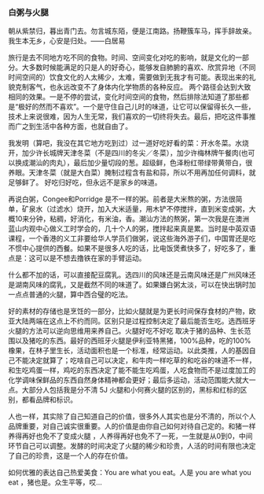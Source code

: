 

### 白粥与火腿

朝从紫禁归，暮出青门去。勿言城东陌，便是江南路。扬鞭簇车马，挥手辞故亲。我生本无乡，心安是归处。——白居易

旅行是去不同地方吃不同的食物。时间、空间变化对吃的影响，就是文化的一部分。大多数时候能满足的只是人的好奇心，能够发自肺腑的喜欢、欣赏异地（不同时间空间的）饮食文化的人太稀少，太难，需要做到无我才有可能。表现出来的礼貌克制客气，也永远改变不了身体内化学物质的各种反应。 
两个路径会达到大致相同的效果。一是不停的尝试，变化时间空间的食物，然后排除法知道了那些都是“极好的然而不喜欢”。一个是守住自己儿时的味道，让它可以保留得长久一些，技术上来说很难，因为人生无常，我们喜欢的一切终将失去。最后，把吃这件事推而广之到生活中各种方面，也就自由了。

我发明（算吧，我没在其它地方吃到过）过一道好吃好看的菜：开水冬菜。水烧开，加少许长城牌天津冬菜（不是四川的冬尖／冬菜），加少许梅林牌午餐肉(也可以换成潮汕的肉丸），最后加少量切段的葱。超级鲜，色泽粉红带绿带黄带白，很养眼。天津冬菜（就是大白菜）腌制过程含有盐和蒜，所以不用再加任何调料，就足够鲜了。
好吃归好吃，但永远不是家乡的味道。

再说白粥，Congee和Porridge 是不一样的粥。前者是大米熬的粥，方法很简单，矿泉水（过滤水）烧开，加入大米适量，用木铲不停搅拌，直到米变成粥，大概10来分钟，粘稠，好消化，有米油，香。潮汕方法的熬粥，第一次我是在澳洲蓝山内观中心做义工时学会的，几十个人的粥，搅拌起来真是累。当时是中英双语课程，一个香港的义工非要给华人学员们做粥，说这些海外游子们，中国胃还是吃不惯中心提供的西餐。如果不是很多人吃的话，比电饭煲煮快多了，好吃多了，重点是：这可以是不想去撸铁在家的手臂运动。

什么都不加的话，可以直接配豆腐乳。选四川的风味还是云南风味还是广州风味还是湖南风味的腐乳，又是截然不同的味道了。如果嫌白粥太淡，可以在快出锅时加一点点普通的火腿，算中西合璧的吃法。

好的素材的存储也是烹饪的一部分，比如火腿就是为更长时间保存食材的产物，欧亚大陆两端在这点上不约而同。区别只是过程控制决定了最后能否生吃。选西班牙火腿的方法可以逆向思维用来养自己。火腿好吃不好吃 取决于猪的品种、生长范围以及猪吃的东西。最好的西班牙火腿是伊利亚特黑猪，100%品种，吃的100%橡果，在林子里生长，活动面积也是一个标准，经常运动。以此类推，人的基因自己不能决定就算了；吃啥自己可以决定，和牛肉一样吃草的和吃谷的味道不一样，和生吃鸡蛋一样，鸡吃的东西决定了能不能生吃鸡蛋，人吃食物而不是过度加工的化学调味保鲜品的东西自然身体精神都会更好；最后多运动，活动范围能大就大一点。大部分人包括我是分不清 5J 火腿和小何赛火腿的区别的，黑标和红标的区别，都看品牌和标识。

人也一样，其实除了自己知道自己的价值，很多外人其实也是分不清的，所以个人品牌重要，对自己诚实很重要。人的价值是由你自己如何对待自己定的。和猪一样养得再好也免不了变成火腿 ，人养得再好也免不了一死，一生就是从0到0，中间环节自己可以调整。发酵的时间决定了火腿的稀少和珍贵，人活的时间有限也决定了自己的珍贵，这是一个人的存在价值。

如何优雅的表达自己热爱美食：You are what you eat。人是 you are what you eat ，猪也是。众生平等，哎…

